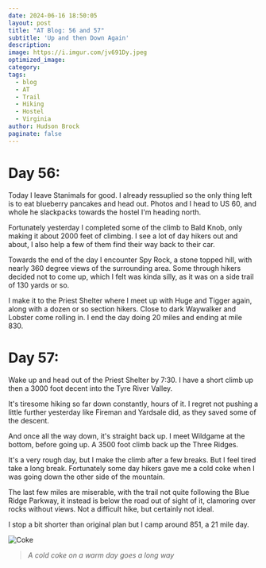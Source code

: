 ```yaml
---
date: 2024-06-16 18:50:05
layout: post
title: "AT Blog: 56 and 57"
subtitle: 'Up and then Down Again'
description:
image: https://i.imgur.com/jv691Dy.jpeg
optimized_image: 
category:
tags:
  - blog
  - AT
  - Trail
  - Hiking
  - Hostel
  - Virginia
author: Hudson Brock
paginate: false
---
```


# Day 56:

Today I leave Stanimals for good. I already ressuplied so the only thing left is to eat blueberry pancakes and head out. Photos and I head to US 60, and whole he slackpacks towards the hostel I'm heading north.

Fortunately yesterday I completed some of the climb to Bald Knob, only making it about 2000 feet of climbing. I see a lot of day hikers out and about, I also help a few of them find their way back to their car.

Towards the end of the day I encounter Spy Rock, a stone topped hill, with nearly 360 degree views of the surrounding area. Some through hikers decided not to come up, which I felt was kinda silly, as it was on a side trail of 130 yards or so.

I make it to the Priest Shelter where I meet up with Huge and Tigger again, along with a dozen or so section hikers. Close to dark Waywalker and Lobster come rolling in. I end the day doing 20 miles and ending at mile 830.


# Day 57:

Wake up and head out of the Priest Shelter by 7:30. I have a short climb up then a 3000 foot decent into the Tyre River Valley. 

It's tiresome hiking so far down constantly, hours of it. I regret not pushing a little further yesterday like Fireman and Yardsale did, as they saved some of the descent.

And once all the way down, it's straight back up. I meet Wildgame at the bottom, before going up. A 3500 foot climb back up the Three Ridges. 

It's a very rough day, but I make the climb after a few breaks. But I feel tired take a long break. Fortunately some day hikers gave me a cold coke when I was going down the other side of the mountain. 

The last few miles are miserable, with the trail not quite following the Blue Ridge Parkway, it instead is below the road out of sight of it, clamoring over rocks without views. Not a difficult hike, but certainly not ideal.

I stop a bit shorter than original plan but I camp around 851, a 21 mile day.

![Coke](https://i.imgur.com/2bs29kJ.jpeg "A cold coke on a warm day goes a long way")

>*A cold coke on a warm day goes a long way*